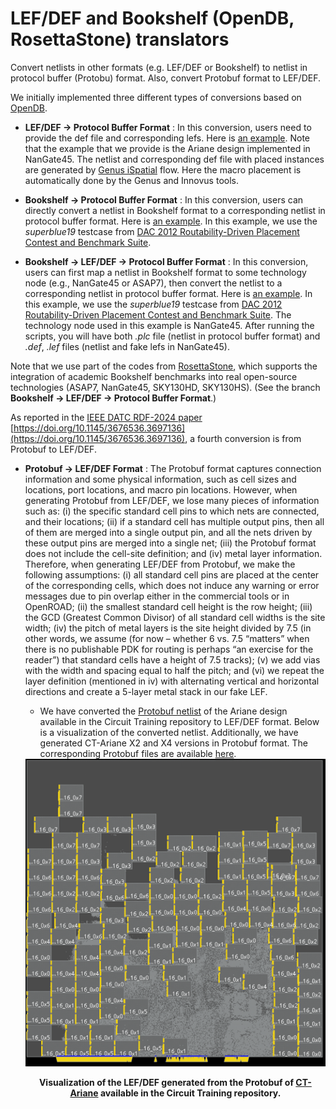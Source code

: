 # LEF/DEF and Bookshelf (OpenDB, RosettaStone) translators

Convert netlists in other formats (e.g. LEF/DEF or Bookshelf) to netlist in protocol buffer (Protobu) format. Also, convert Protobuf format to LEF/DEF.

We initially implemented three different types of conversions based on [OpenDB](https://github.com/The-OpenROAD-Project/OpenROAD/tree/master/src/odb).

* **LEF/DEF -> Protocol Buffer Format** :  In this conversion, users need to provide the def file and corresponding lefs. Here is [an example](https://github.com/TILOS-AI-Institute/MacroPlacement/blob/main/CodeElements/FormatTranslators/test/LefDef2ProtocolBufferFormat/test2.py). Note that the example that we provide is the Ariane design implemented in NanGate45.  The netlist and corresponding def file with placed instances are generated by [Genus iSpatial](https://github.com/TILOS-AI-Institute/MacroPlacement/tree/main/Flows/NanGate45/ariane133) flow. Here the macro placement is automatically done by the Genus and Innovus tools.

*  **Bookshelf -> Protocol Buffer Format** : In this conversion, users can directly convert a netlist in Bookshelf format to a corresponding netlist in protocol buffer format. Here is [an example](https://github.com/TILOS-AI-Institute/MacroPlacement/blob/main/CodeElements/FormatTranslators/test/Bookshelf2ProtocolBufferFormat/test1.py).
In this example, we use the *superblue19* testcase from [DAC 2012 Routability-Driven Placement Contest and Benchmark Suite](http://archive.sigda.org/dac2012/contest/dac2012_contest_benchmarks.html#head-designs).


*  **Bookshelf -> LEF/DEF -> Protocol Buffer Format** :  In this conversion, users can first map a netlist in Bookshelf format to some technology node (e.g., NanGate45 or ASAP7), then convert the netlist to a corresponding netlist in protocol buffer format. Here is [an example](https://github.com/TILOS-AI-Institute/MacroPlacement/blob/main/CodeElements/FormatTranslators/test/Bookshelf2ProtocolBufferFormat/test3.py). In this example, we use the *superblue19* testcase from [DAC 2012 Routability-Driven Placement Contest and Benchmark Suite](http://archive.sigda.org/dac2012/contest/dac2012_contest_benchmarks.html#head-designs). The technology node used in this example is NanGate45.  After running the scripts, you will have both *.plc* file (netlist in protocol buffer format) and *.def*, *.lef* files (netlist and fake lefs in NanGate45).


Note that we use part of the codes from [RosettaStone](https://github.com/ABKGroup/RosettaStone), which supports the integration of academic Bookshelf benchmarks into real open-source technologies (ASAP7, NanGate45, SKY130HD, SKY130HS). (See the branch **Bookshelf -> LEF/DEF -> Protocol Buffer Format**.)

As reported in the [IEEE DATC RDF-2024 paper](https://vlsicad.ucsd.edu/Publications/Conferences/412/c412.pdf) [https://doi.org/10.1145/3676536.3697136](https://doi.org/10.1145/3676536.3697136), a fourth conversion is from Protobuf to LEF/DEF.

- **Protobuf -> LEF/DEF Format** : The Protobuf format captures connection
 information and some physical information, such as cell sizes and locations,
 port locations, and macro pin locations. However, when generating Protobuf from
 LEF/DEF, we lose many pieces of information such as: (i) the specific standard
 cell pins to which nets are connected, and their locations; (ii) if a standard
 cell has multiple output pins, then all of them are merged into a single output
 pin, and all the nets driven by these output pins are merged into a single net;
 (iii) the Protobuf format does not include the cell-site definition; and
 (iv) metal layer information. Therefore, when generating LEF/DEF from Protobuf,
 we make the following assumptions: (i) all standard cell pins are placed at the
 center of the corresponding cells, which does not induce any warning or error
 messages due to pin overlap either in the commercial tools or in OpenROAD;
 (ii) the smallest standard cell height is the row height;
 (iii) the GCD (Greatest Common Divisor) of all standard cell widths is the site
 width; (iv) the pitch of metal layers is the site height divided by 7.5 (in
 other words, we assume (for now – whether 6 vs. 7.5 “matters” when there is no
 publishable PDK for routing is perhaps “an exercise for the reader”) that
 standard cells have a height of 7.5 tracks); (v) we add vias with the width and
 spacing equal to half the pitch; and (vi) we repeat the layer definition
 (mentioned in iv) with alternating vertical and horizontal directions and
 create a 5-layer metal stack in our fake LEF.
  - We have converted the
  [Protobuf netlist](https://storage.googleapis.com/rl-infra-public/circuit-training/netlist/ariane.circuit_graph.pb.txt.gz)
  of the Ariane design available in the Circuit Training repository to LEF/DEF
  format. Below is a visualization of the converted netlist. Additionally, we
  have generated CT-Ariane X2 and X4 versions in Protobuf format. The
  corresponding Protobuf files are available [here](./test/CTAriane).

  <div align="center">
    <img src="./test/CTAriane/CTAriane_LEFDEF_View.png" alt="CTAriane_LEFDEF_View" />
    <p><strong>Visualization of the LEF/DEF generated from the Protobuf of
    <a href="https://storage.googleapis.com/rl-infra-public/circuit-training/netlist/ariane.circuit_graph.pb.txt.gz">CT-Ariane</a>
    available in the Circuit Training repository.</strong></p>
  </div>

